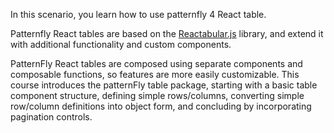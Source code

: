 In this scenario, you learn how to use patternfly 4 React table.

Patternfly React tables are based on the [Reactabular.js](https://reactabular.js.org/) library, and extend it with additional functionality and custom components.

PatternFly React tables are composed using separate components and composable functions, so features are more easily customizable. This course introduces the patternFly table package, starting with a basic table component structure, defining simple rows/columns, converting simple row/column definitions into object form, and concluding by incorporating pagination controls.
